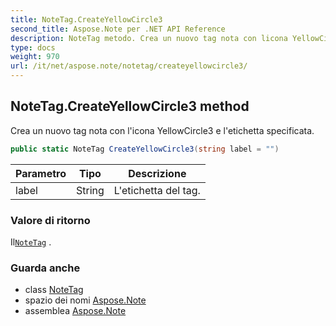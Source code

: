 ```yaml
---
title: NoteTag.CreateYellowCircle3
second_title: Aspose.Note per .NET API Reference
description: NoteTag metodo. Crea un nuovo tag nota con licona YellowCircle3 e letichetta specificata.
type: docs
weight: 970
url: /it/net/aspose.note/notetag/createyellowcircle3/
---
```

## NoteTag.CreateYellowCircle3 method

Crea un nuovo tag nota con l'icona YellowCircle3 e l'etichetta specificata.

```csharp
public static NoteTag CreateYellowCircle3(string label = "")
```

| Parametro | Tipo | Descrizione |
| --- | --- | --- |
| label | String | L'etichetta del tag. |

### Valore di ritorno

Il[`NoteTag`](../) .

### Guarda anche

* class [NoteTag](../)
* spazio dei nomi [Aspose.Note](../../notetag/)
* assemblea [Aspose.Note](../../../)


